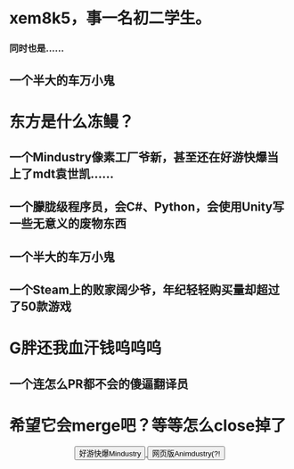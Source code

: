 <h1>xem8k5，事一名初二学生。</h1>
<center>
  
</center>

<h3>同时也是......<h3>
<h2>一个半大的车万小鬼</h2>
  <h1>东方是什么冻鳗？</h1>
<h2>一个Mindustry像素工厂爷新，甚至还在好游快爆当上了mdt袁世凯......</h2>
<h2>一个朦胧级程序员，会C#、Python，会使用Unity写一些无意义的废物东西</h2>
<h2>一个半大的车万小鬼</h2>
<h2>一个Steam上的败家阔少爷，年纪轻轻购买量却超过了50款游戏</h2>
  <h1>G胖还我血汗钱呜呜呜</h1>
<h2>一个连怎么PR都不会的傻逼翻译员</h2>
  <h1>希望它会merge吧？等等怎么close掉了</h1>

  
<center>
  
<a href = "https://www.3839.com/a/131668.htm">
     <button>好游快爆Mindustry</button>
</a>

<a href = "http://mdt.xem8k5.top/web/index.html">
     <button>网页版Animdustry(?!</button>
</a>
</center>
